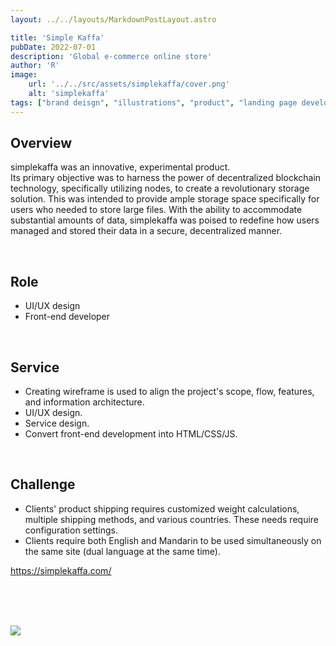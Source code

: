 ```yaml
---
layout: ../../layouts/MarkdownPostLayout.astro

title: 'Simple Kaffa'
pubDate: 2022-07-01
description: 'Global e-commerce online store'
author: 'R'
image:
    url: '../../src/assets/simplekaffa/cover.png'
    alt: 'simplekaffa'
tags: ["brand deisgn", "illustrations", "product", "landing page development", "dashboard UI and UX design", "design system"]
---
```



## Overview
simplekaffa was an innovative, experimental product.<br>
Its primary objective was to harness the power of decentralized blockchain technology, specifically utilizing nodes, to create a revolutionary storage solution. This was intended to provide ample storage space specifically for users who needed to store large files. With the ability to accommodate substantial amounts of data, simplekaffa was poised to redefine how users managed and stored their data in a secure, decentralized manner.

<br>

## Role
<ul class="pl-8 marker:text-slate-400 dark:marker:text-neutral-500">
   <li class="mb-3">UI/UX design</li>
   <li class="mb-3">Front-end developer</li>
</ul>

<br>

## Service
<ul class="pl-8 marker:text-slate-400 dark:marker:text-neutral-500">
   <li class="mb-3">Creating wireframe is used to align the project's scope, flow, features, and information architecture.</li>
   <li class="mb-3">UI/UX design.</li>
   <li class="mb-3">Service design.</li>
   <li class="mb-3">Convert front-end development into HTML/CSS/JS.</li>
</ul>
<br>

## Challenge
<ul class="pl-8 marker:text-slate-400 dark:marker:text-neutral-500">
  <li class="mb-3">Clients' product shipping requires customized weight calculations, multiple shipping methods, and various countries. These needs require configuration settings.</li>
  <li class="mb-3">Clients require both English and Mandarin to be used simultaneously on the same site (dual language at the same time).</li>
</ul>

<div class="mt-10 font-light">
  <a target="_blank" class="text-lg text-neutral-400 border-solid border-0 border-b-[0.85px] pb-[0px]" href="https://simplekaffa.com/">https://simplekaffa.com/</a>
</div>

<br><br><br>

<div class="flex justify-start items-start w-full gap-2 mb-8">
    <img class="w-full object-contain" src="../../src/assets/simplekaffa/simplekaffa-1.png" />
</div>
